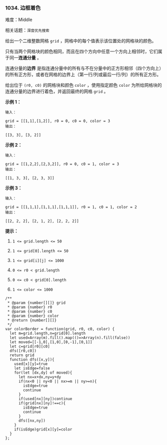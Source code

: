 ### 1034. 边框着色

难度：Middle

相关话题：`深度优先搜索`

给出一个二维整数网格 `grid` ，网格中的每个值表示该位置处的网格块的颜色。



只有当两个网格块的颜色相同，而且在四个方向中任意一个方向上相邻时，它们属于同一**连通分量** 。



连通分量的**边界** 是指连通分量中的所有与不在分量中的正方形相邻（四个方向上）的所有正方形，或者在网格的边界上（第一行/列或最后一行/列）的所有正方形。



给出位于 `(r0, c0)` 的网格块和颜色 `color` ，使用指定颜色 `color` 为所给网格块的连通分量的边界进行着色，并返回最终的网格 `grid`  。







**示例 1：** 



```
输入：

grid = [[1,1],[1,2]], r0 = 0, c0 = 0, color = 3
输出：

[[3, 3], [3, 2]]
```


**示例 2：** 



```
输入：

grid = [[1,2,2],[2,3,2]], r0 = 0, c0 = 1, color = 3
输出：

[[1, 3, 3], [2, 3, 3]]
```


**示例 3：** 



```
输入：

grid = [[1,1,1],[1,1,1],[1,1,1]], r0 = 1, c0 = 1, color = 2
输出：

[[2, 2, 2], [2, 1, 2], [2, 2, 2]]
```






**提示：** 




1.  `1 <= grid.length <= 50` 

2.  `1 <= grid[0].length <= 50` 

3.  `1 <= grid[i][j] <= 1000` 

4.  `0 <= r0 < grid.length` 

5.  `0 <= c0 < grid[0].length` 

6.  `1 <= color <= 1000` 








```
/**
 * @param {number[][]} grid
 * @param {number} r0
 * @param {number} c0
 * @param {number} color
 * @return {number[][]}
 */
var colorBorder = function(grid, r0, c0, color) {
  let m=grid.length,n=grid[0].length
  let used=Array(m).fill().map(()=>Array(n).fill(false))
  let moved=[[-1,0],[1,0],[0,-1],[0,1]]
  let c=grid[r0][c0]
  dfs([r0,c0])
  return grid
  function dfs([x,y]){
    used[x][y]=true
    let isEdge=false
    for(let [dx,dy] of moved){
      let nx=x+dx,ny=y+dy
      if(nx<0 || ny<0 || nx>=m || ny>=n){
        isEdge=true
        continue
      }
      if(used[nx][ny])continue
      if(grid[nx][ny]!==c){
        isEdge=true
        continue
      }
      dfs([nx,ny])
    }
    if(isEdge)grid[x][y]=color
  }
};
```

